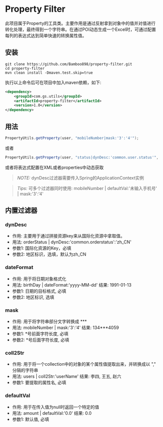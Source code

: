 # Property Filter
此项目属于Property的工具类。主要作用是通过反射拿到对象中的值并对值进行转化处理，最终得到一个字符串。在通过POI动态生成一个Excel时，可通过配置每列的表达式达到简单快速的转换属性值。

## 安装
```shell
git clone https://github.com/Bamboo898/property-filter.git
cd property-filter
mvn clean install -Dmaven.test.skip=true
```
执行以上命令后可在项目中加入maven依赖，如下:
```xml
<dependency>
	<groupId>com.gs.utils</groupId> 
	<artifactId>property-filter</artifactId>
	<version>1.0</version>
</dependency>
```

## 用法
```java
PropertyUtils.getProperty(user, "mobileNumber|mask:'3':'4'");
```
或者
```java
PropertyUtils.getProperty(user, "status|dynDesc:'common.user.status'", applicationContext);
```
或者将表达式配置在XML或者properties中动态获取

> *NOTE:* dynDesc过滤器需要传入Spring的ApplicationContext实例

> *Tips:* 可多个过滤器同时使用: mobileNumber | defaultVal:'未输入手机号' | mask:'3':'4'

## 内置过滤器
### dynDesc
- 作用: 主要用于通过拼接资源key来从国际化资源中拿取值。
- 用法: orderStatus | dynDesc:'common.orderstatus':'zh_CN'
- 参数1: 国际化资源的Key，必填
- 参数2: 地区标识，选填，默认为zh_CN

### dateFormat
- 作用: 用于将日期对象格式化
- 用法: birthDay | dateFormat:'yyyy-MM-dd' 结果: 1991-01-13
- 参数1: 日期的目标格式, 必填
- 参数2: 地区标识, 选填

### mask
- 作用: 用于将字符串部分文字转换成 ***
- 用法: mobileNumber | mask:'3':'4' 结果: 134***4059
- 参数1: *号前面字符长度, 必填
- 参数2: *号后面字符长度, 必填

### coll2Str
- 作用: 用于将一个collection中的对象的某个属性值提取出来，并转换成以 "," 分隔的字符串
- 用法: users | coll2Str:'userName' 结果: 李四, 王五, 赵六
- 参数1: 要提取的属性名, 必填

### defaultVal
- 作用: 用于在传入值为null时返回一个特定的值
- 用法: amount | defaultVal:'0.0' 结果: 0.0
- 参数1: 默认值, 必填
